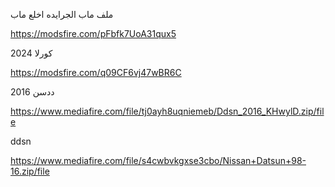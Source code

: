 

ملف ماب الجرايده اخلع ماب 

https://modsfire.com/pFbfk7UoA31qux5


كورلا 2024

https://modsfire.com/q09CF6vj47wBR6C

ددسن 2016

https://www.mediafire.com/file/tj0ayh8uqniemeb/Ddsn_2016_KHwylD.zip/file

ddsn

https://www.mediafire.com/file/s4cwbvkgxse3cbo/Nissan+Datsun+98-16.zip/file